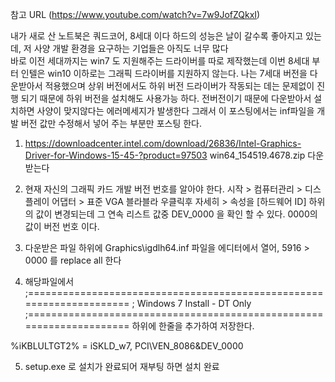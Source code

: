 참고 URL (https://www.youtube.com/watch?v=7w9JofZQkxI)

내가 새로 산 노트북은 쿼드코어, 8세대 이다 하드의 성능은 날이 갈수록 좋아지고 있는데, 저 사양 개발 환경을 요구하는 기업들은 아직도 너무 많다  
바로 이전 세대까지는 win7 도 지원해주는 드라이버를 따로 제작했는데 이번 8세대 부터 인텔은 win10 이하로는 그래픽 드라이버를 지원하지 않는다.
나는 7세대 버전을 다운받아서 적용했으며 상위 버전에서도 하위 버전 드라이버가 작동되는 데는 문제없이 진행 되기 때문에 하위 버전을 설치해도 사용가능 하다.
전버전이기 때문에 다운받아서 설치하면 사양이 맞지않다는 에러메세지가 발생한다
그래서 이 포스팅에서는 inf파일을 개발 버전 값만 수정해서 넣어 주는 부분만 포스팅 한다.

1. https://downloadcenter.intel.com/download/26836/Intel-Graphics-Driver-for-Windows-15-45-?product=97503
win64_154519.4678.zip 다운받는다

2. 현재 자신의 그래픽 카드 개발 버전 번호를 알아야 한다. 
시작 > 컴퓨터관리 > 디스플레이 어댑터 > 표준 VGA 블라블라 우클릭후 
자세히 > 속성을 [하드웨어 ID] 
하위의 값이 변경되는데 그 연속 리스트 값중 DEV_0000 을 확인 할 수 있다. 0000의 값이 버전 번호 이다.

3. 다운받은 파일 하위에 Graphics\igdlh64.inf 파일을 에디터에서 열어, 5916 > 0000 를 replace all 한다 

4. 해당파일에서
;=====================================================================
;    Windows 7 Install - DT Only
;=====================================================================
하위에 한줄을 추가하여 저장한다.

%iKBLULTGT2%    = iSKLD_w7, PCI\VEN_8086&DEV_0000

 
5. setup.exe 로 설치가 완료되어 재부팅 하면 설치 완료
